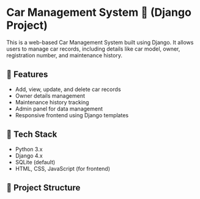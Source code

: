 # Car Management System 🚗 (Django Project)

This is a web-based Car Management System built using Django. It allows users to manage car records, including details like car model, owner, registration number, and maintenance history.

## 🚀 Features

- Add, view, update, and delete car records
- Owner details management
- Maintenance history tracking
- Admin panel for data management
- Responsive frontend using Django templates

## 🔧 Tech Stack

- Python 3.x
- Django 4.x
- SQLite (default)
- HTML, CSS, JavaScript (for frontend)

## 📂 Project Structure

